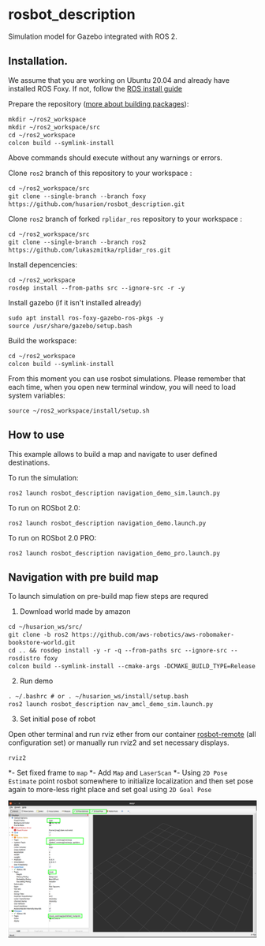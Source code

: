 # rosbot_description #

Simulation model for Gazebo integrated with ROS 2.

## Installation. ## 

We assume that you are working on Ubuntu 20.04 and already have installed ROS Foxy. If not, follow the [ROS install guide](https://index.ros.org/doc/ros2/Installation/Foxy/)

Prepare the repository ([more about building packages](https://index.ros.org/doc/ros2/Tutorials/Colcon-Tutorial/)):
```
mkdir ~/ros2_workspace
mkdir ~/ros2_workspace/src
cd ~/ros2_workspace
colcon build --symlink-install
```

Above commands should execute without any warnings or errors.

Clone `ros2` branch of this repository to your workspace :

```
cd ~/ros2_workspace/src
git clone --single-branch --branch foxy https://github.com/husarion/rosbot_description.git
```

Clone `ros2` branch of forked `rplidar_ros` repository to your workspace :

```
cd ~/ros2_workspace/src
git clone --single-branch --branch ros2 https://github.com/lukaszmitka/rplidar_ros.git
```

Install depencencies:

```
cd ~/ros2_workspace
rosdep install --from-paths src --ignore-src -r -y
```

Install gazebo (if it isn't installed already)
```
sudo apt install ros-foxy-gazebo-ros-pkgs -y
source /usr/share/gazebo/setup.bash
```

Build the workspace:

```
cd ~/ros2_workspace
colcon build --symlink-install
```

From this moment you can use rosbot simulations. Please remember that each time, when you open new terminal window, you will need to load system variables:

```
source ~/ros2_workspace/install/setup.sh
```


## How to use ##

This example allows to build a map and navigate to user defined destinations.

To run the simulation:

```
ros2 launch rosbot_description navigation_demo_sim.launch.py
```

To run on ROSbot 2.0:

```
ros2 launch rosbot_description navigation_demo.launch.py
```

To run on ROSbot 2.0 PRO:

```
ros2 launch rosbot_description navigation_demo_pro.launch.py
```

## Navigation with pre build map 

To launch simulation on pre-build map fiew steps are requred 

1. Download world made by amazon 

```
cd ~/husarion_ws/src/
git clone -b ros2 https://github.com/aws-robotics/aws-robomaker-bookstore-world.git 
cd .. && rosdep install -y -r -q --from-paths src --ignore-src --rosdistro foxy
colcon build --symlink-install --cmake-args -DCMAKE_BUILD_TYPE=Release
```

2. Run demo

```
. ~/.bashrc # or . ~/husarion_ws/install/setup.bash
ros2 launch rosbot_description nav_amcl_demo_sim.launch.py 
```

3. Set initial pose of robot

Open other terminal and run rviz ether from our container [rosbot-remote](https://github.com/husarion/rosbot-remote) (all configuration set) or manually run rviz2 and set necessary displays.


```
rviz2
```

*- Set fixed frame to `map`
*- Add `Map` and `LaserScan`
*- Using `2D Pose Estimate` point rosbot somewhere to initialize localization and then set pose again to more-less right place and set goal using `2D Goal Pose`

![rviz01](images/rviz01.png)

